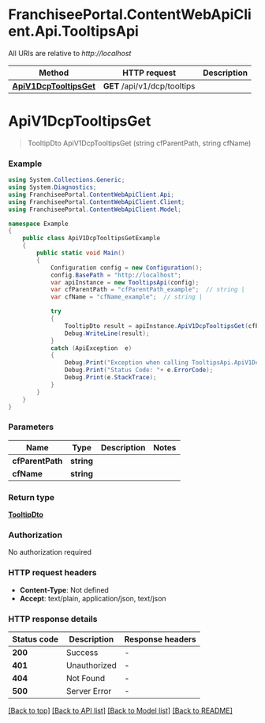 # FranchiseePortal.ContentWebApiClient.Api.TooltipsApi

All URIs are relative to *http://localhost*

Method | HTTP request | Description
------------- | ------------- | -------------
[**ApiV1DcpTooltipsGet**](TooltipsApi.md#apiv1dcptooltipsget) | **GET** /api/v1/dcp/tooltips | 


<a name="apiv1dcptooltipsget"></a>
# **ApiV1DcpTooltipsGet**
> TooltipDto ApiV1DcpTooltipsGet (string cfParentPath, string cfName)



### Example
```csharp
using System.Collections.Generic;
using System.Diagnostics;
using FranchiseePortal.ContentWebApiClient.Api;
using FranchiseePortal.ContentWebApiClient.Client;
using FranchiseePortal.ContentWebApiClient.Model;

namespace Example
{
    public class ApiV1DcpTooltipsGetExample
    {
        public static void Main()
        {
            Configuration config = new Configuration();
            config.BasePath = "http://localhost";
            var apiInstance = new TooltipsApi(config);
            var cfParentPath = "cfParentPath_example";  // string | 
            var cfName = "cfName_example";  // string | 

            try
            {
                TooltipDto result = apiInstance.ApiV1DcpTooltipsGet(cfParentPath, cfName);
                Debug.WriteLine(result);
            }
            catch (ApiException  e)
            {
                Debug.Print("Exception when calling TooltipsApi.ApiV1DcpTooltipsGet: " + e.Message );
                Debug.Print("Status Code: "+ e.ErrorCode);
                Debug.Print(e.StackTrace);
            }
        }
    }
}
```

### Parameters

Name | Type | Description  | Notes
------------- | ------------- | ------------- | -------------
 **cfParentPath** | **string**|  | 
 **cfName** | **string**|  | 

### Return type

[**TooltipDto**](TooltipDto.md)

### Authorization

No authorization required

### HTTP request headers

 - **Content-Type**: Not defined
 - **Accept**: text/plain, application/json, text/json


### HTTP response details
| Status code | Description | Response headers |
|-------------|-------------|------------------|
| **200** | Success |  -  |
| **401** | Unauthorized |  -  |
| **404** | Not Found |  -  |
| **500** | Server Error |  -  |

[[Back to top]](#) [[Back to API list]](../README.md#documentation-for-api-endpoints) [[Back to Model list]](../README.md#documentation-for-models) [[Back to README]](../README.md)


